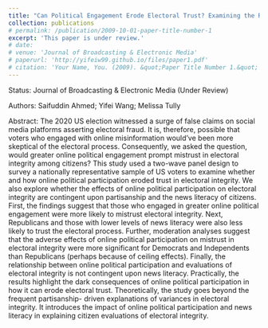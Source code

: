 ```yaml
---
title: "Can Political Engagement Erode Electoral Trust? Examining the Relationship between Online Political Participation and Trust in Electoral Integrity during the 2020 US Presidential Election"
collection: publications
# permalink: /publication/2009-10-01-paper-title-number-1
excerpt: 'This paper is under review.'
# date: 
# venue: 'Journal of Broadcasting & Electronic Media'
# paperurl: 'http://yifeiw99.github.io/files/paper1.pdf'
# citation: 'Your Name, You. (2009). &quot;Paper Title Number 1.&quot; <i>Journal 1</i>. 1(1).'
---
```



Status:
Journal of Broadcasting & Electronic Media (Under Review)

Authors: 
Saifuddin Ahmed; Yifei Wang; Melissa Tully

Abstract: 
The 2020 US election witnessed a surge of false claims on social media platforms asserting electoral fraud. It is, therefore, possible that voters who engaged with online misinformation would’ve been more skeptical of the electoral process. Consequently, we asked the question, would greater online political engagement prompt mistrust in electoral integrity among citizens? This study used a two-wave panel design to survey a nationally representative sample of US voters to examine whether and how online political participation eroded trust in electoral integrity. We also explore whether the effects of online political participation on electoral integrity are contingent upon partisanship and the news literacy of citizens. First, the findings suggest that those who engaged in greater online political engagement were more likely to mistrust electoral integrity. Next, Republicans and those with lower levels of news literacy were also less likely to trust the electoral process. Further, moderation analyses suggest that the adverse effects of online political participation on mistrust in electoral integrity were more significant for Democrats and Independents than Republicans (perhaps because of ceiling effects). Finally, the relationship between online political participation and evaluations of electoral integrity is not contingent upon news literacy. Practically, the results highlight the dark consequences of online political participation in how it can erode electoral trust. Theoretically, the study goes beyond the frequent partisanship- driven explanations of variances in electoral integrity. It introduces the impact of online political participation and news literacy in explaining citizen evaluations of electoral integrity.